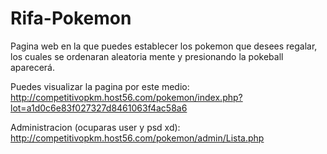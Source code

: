 # Rifa-Pokemon
Pagina web en la que puedes establecer los pokemon que desees regalar, los cuales se ordenaran aleatoria mente y presionando la pokeball aparecerá.

Puedes visualizar la pagina por este medio:
http://competitivopkm.host56.com/pokemon/index.php?lot=a1d0c6e83f027327d8461063f4ac58a6

Administracion (ocuparas user y psd xd):
http://competitivopkm.host56.com/pokemon/admin/Lista.php


